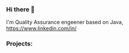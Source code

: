 ### Hi there 👋

I'm Quality Assurance engeener based on Java, https://www.linkedin.com/in/

### Projects: 
